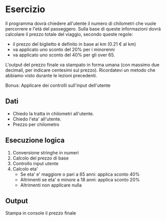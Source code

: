 # Esercizio
Il programma dovrà chiedere all'utente il numero di chilometri che vuole percorrere e l'età del passeggero.
Sulla base di queste informazioni dovrà calcolare il prezzo totale del viaggio, secondo queste regole:
- il prezzo del biglietto è definito in base ai km (0.21 € al km)
- va applicato uno sconto del 20% per i minorenni
- va applicato uno sconto del 40% per gli over 65.

L'output del prezzo finale va stampato in forma umana (con massimo due decimali, per indicare centesimi sul prezzo). Ricordatevi un metodo che abbiamo visto durante le lezioni precedenti.

Bonus:
Applicare dei controlli sull'input dell'utente

## Dati
- Chiedo la tratta in chilometri all'utente.
- Chiedo l'eta' all'utente.
- Prezzo per chilometro

## Esecuzione logica
1. Conversione stringhe in numeri
2. Calcolo del prezzo di base
3. Controllo input utente
4. Calcolo eta'
    - Se eta' e' maggiore o pari a 65 anni: applica sconto 40%
    - Altrimenti se eta' e minore a 18 anni: applica sconto 20%
    - Altrimenti non applicare nulla

## Output
Stampa in console il prezzo finale